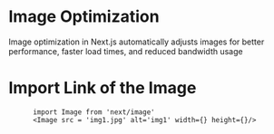 # Image Optimization
Image optimization in Next.js automatically adjusts images for better performance, faster load times, and reduced bandwidth usage

# Import Link of the Image
          import Image from 'next/image'
          <Image src = 'img1.jpg' alt='img1' width={} height={}/>

